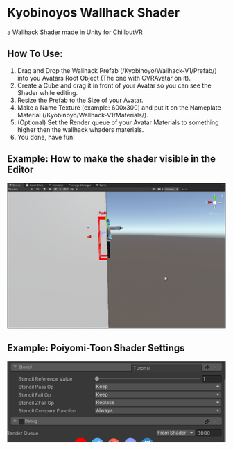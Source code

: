 # Kyobinoyos Wallhack Shader

a Wallhack Shader made in Unity for ChilloutVR



## How To Use:
1. Drag and Drop the Wallhack Prefab (/Kyobinoyo/Wallhack-V1/Prefab/) into you Avatars Root Object (The one with CVRAvatar on it).
2. Create a Cube and drag it in front of your Avatar so you can see the Shader while editing.
3. Resize the Prefab to the Size of your Avatar.
4. Make a Name Texture (example: 600x300) and put it on the Nameplate Material (/Kyobinoyo/Wallhack-V1/Materials/).
5. (Optional) Set the Render queue of your Avatar Materials to something higher then the wallhack whaders materials.
6. You done, have fun!


## Example: How to make the shader visible in the Editor
![Alt text](pictures/1.png?raw=true "Example 1")

## Example: Poiyomi-Toon Shader Settings
![Alt text](pictures/2.png?raw=true "Example 2")
